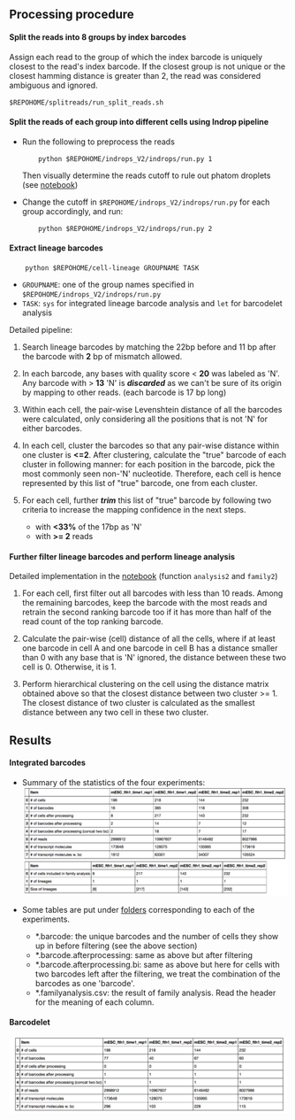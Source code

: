 ## Processing procedure
#### Split the reads into 8 groups by index barcodes
Assign each read to the group of which the index barcode is uniquely closest to the read's index barcode. If the closest group is not unique or the closest hamming distance is greater than 2, the read was considered ambiguous and ignored.

```
$REPOHOME/splitreads/run_split_reads.sh
```

#### Split the reads of each group into different cells using Indrop pipeline
+ Run the following to preprocess the reads
	
	```
		python $REPOHOME/indrops_V2/indrops/run.py 1
	```

  Then visually determine the reads cutoff to rule out phatom droplets (see [notebook](https://github.com/gifford-lab/lineage_tracing/blob/master/results/round2_Sept_2016/notebook.ipynb))

+ Change the cutoff in `$REPOHOME/indrops_V2/indrops/run.py` for each group accordingly, and run:

	```
		python $REPOHOME/indrops_V2/indrops/run.py 2
	```

#### Extract lineage barcodes

```
	python $REPOHOME/cell-lineage GROUPNAME TASK
```
+ `GROUPNAME`: one of the group names specified in `$REPOHOME/indrops_V2/indrops/run.py`
+ `TASK`: `sys` for integrated lineage barcode analysis and `let` for barcodelet analysis

Detailed pipeline:

1. Search lineage barcodes by matching the 22bp before and 11 bp after the barcode with **2** bp of mismatch allowed.  

2. In each barcode, any bases with quality score < **20** was labeled as 'N'. Any barcode with > **13** 'N' is _**discarded**_ as we can't be sure of its origin by mapping to other reads. (each barcode is 17 bp long)

3. Within each cell, the pair-wise Levenshtein distance of all the barcodes were calculated, only considering all the positions that is not 'N' for either barcodes.

4. In each cell, cluster the barcodes so that any pair-wise distance within one cluster is **<=2**.  After clustering, calculate the "true" barcode of each cluster in following manner: for each position in the barcode, pick the most commonly seen non-'N' nucleotide. Therefore, each cell is hence represented by this list of "true" barcode, one from each cluster.

5. For each cell, further _**trim**_ this list of "true" barcode by following two criteria to increase the mapping confidence in the next steps. 
	* with **<33%** of the 17bp as 'N'
	* with **>= 2** reads 


#### Further filter lineage barcodes and perform lineage analysis
Detailed implementation in the [notebook](https://github.com/gifford-lab/lineage_tracing/blob/master/results/round2_Sept_2016/notebook.ipynb) (function `analysis2` and `family2`)

1.	For each cell, first filter out all barcodes with less than 10 reads. Among the remaining barcodes, keep the barcode with the most reads and retrain the second ranking barcode too if it has more than half of the read count of the top ranking barcode.

2. Calculate the pair-wise (cell) distance of all the cells, where if at least one barcode in cell A and one barcode in cell B has a distance smaller than 0 with any base that is 'N' ignored,  the distance between these two cell is 0. Otherwise, it is 1.

3. Perform hierarchical clustering on the cell using the distance matrix obtained above so that the closest distance between two cluster >= 1.  The closest distance of two cluster is calculated as the smallest distance between any two cell in these two cluster.

## Results

#### Integrated barcodes

+ Summary of the statistics of the four experiments:
![Integrated barcodes analysis](https://github.com/gifford-lab/lineage_tracing/blob/master/results/round2_Sept_2016/integrated.png?raw=true)

+ Some tables are put under [folders](https://github.com/gifford-lab/lineage_tracing/tree/master/results/round2_Sept_2016/fth1_time1_rep2/) corresponding to each of the experiments.
	+ \*.barcode: the unique barcodes and the number of cells they show up in before filtering (see the above section)
	+ \*.barcode.afterprocessing: same as above but after filtering
	+ \*.barcode.afterprocessing.bi: same as above but here for cells with two barcodes left after the filtering, we treat the combination of the barcodes as one 'barcode'.
	+ \*.familyanalysis.csv: the result of family analysis. Read the header for the meaning of each column.

#### Barcodelet
![Barcodelet analysis](https://github.com/gifford-lab/lineage_tracing/blob/master/results/round2_Sept_2016/barcodelet.png?raw=true)
